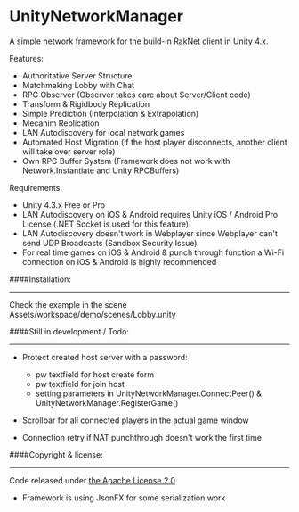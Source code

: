 UnityNetworkManager
===================

A simple network framework for the build-in RakNet client in Unity 4.x. 

Features: 
- Authoritative Server Structure
- Matchmaking Lobby with Chat
- RPC Observer (Observer takes care about Server/Client code)
- Transform & Rigidbody Replication
- Simple Prediction (Interpolation & Extrapolation)
- Mecanim Replication
- LAN Autodiscovery for local network games
- Automated Host Migration (if the host player disconnects, another client will take over server role)
- Own RPC Buffer System (Framework does not work with Network.Instantiate and Unity RPCBuffers)

Requirements: 
- Unity 4.3.x Free or Pro
- LAN Autodiscovery on iOS & Android requires Unity iOS / Android Pro License (.NET Socket is used for this feature). 
- LAN Autodiscovery doesn't work in Webplayer since Webplayer can't send UDP Broadcasts (Sandbox Security Issue)
- For real time games on iOS & Android & punch through function a Wi-Fi connection on iOS & Android is highly recommended

####Installation:
***
Check the example in the scene Assets/workspace/demo/scenes/Lobby.unity

####Still in development / Todo:
***
- Protect created host server with a password:
  - pw textfield for host create form
  - pw textfield for join host 
  - setting parameters in UnityNetworkManager.ConnectPeer() & UnityNetworkManager.RegisterGame()

- Scrollbar for all connected players in the actual game window
- Connection retry if NAT punchthrough doesn't work the first time

####Copyright & license:
***
Code released under [the Apache License 2.0](LICENSE).
- Framework is using JsonFX for some serialization work
